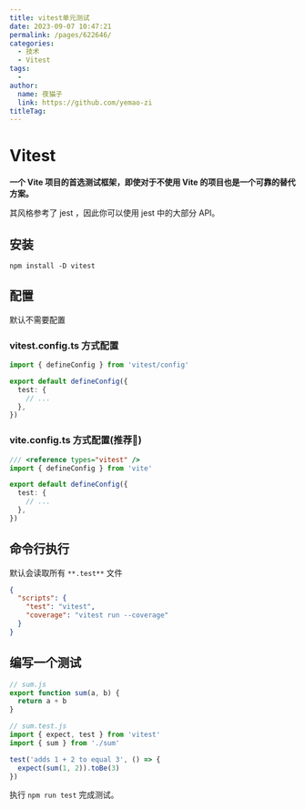 ```yaml
---
title: vitest单元测试
date: 2023-09-07 10:47:21
permalink: /pages/622646/
categories:
  - 技术
  - Vitest
tags:
  - 
author: 
  name: 夜猫子
  link: https://github.com/yemao-zi
titleTag: 
---
```

# Vitest

**一个 Vite 项目的首选测试框架，即使对于不使用 Vite 的项目也是一个可靠的替代方案。**

其风格参考了 jest ，因此你可以使用 jest 中的大部分 API。

## 安装

```
npm install -D vitest
```

## 配置

默认不需要配置

### vitest.config.ts 方式配置

```ts
import { defineConfig } from 'vitest/config'

export default defineConfig({
  test: {
    // ...
  },
})
```

### vite.config.ts 方式配置(推荐:rocket:)

```ts
/// <reference types="vitest" />
import { defineConfig } from 'vite'

export default defineConfig({
  test: {
    // ...
  },
})
```

## 命令行执行

默认会读取所有 `**.test**` 文件

```json
{
  "scripts": {
    "test": "vitest",
    "coverage": "vitest run --coverage"
  }
}
```

## 编写一个测试

```js
// sum.js
export function sum(a, b) {
  return a + b
}
```

```js
// sum.test.js
import { expect, test } from 'vitest'
import { sum } from './sum'

test('adds 1 + 2 to equal 3', () => {
  expect(sum(1, 2)).toBe(3)
})
```

执行 `npm run test` 完成测试。

